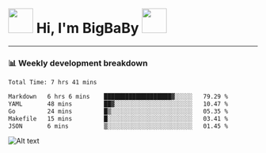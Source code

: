 <!-- Title -->
<h1>
    <img src="https://media.tenor.com/TlyRveJkgo4AAAAi/cloud-cloud-strife.gif" width="50"/>
    Hi, I'm BigBaBy
    <img src="https://media.tenor.com/TlyRveJkgo4AAAAi/cloud-cloud-strife.gif" width="50"/>
</h1>

---

<h3> 📊 Weekly development breakdown </h3>
<!-- waka-readme-stats -->

<!--START_SECTION:waka-->

```txt
Total Time: 7 hrs 41 mins

Markdown   6 hrs 6 mins    ███████████████████▓░░░░░   79.29 %
YAML       48 mins         ██▓░░░░░░░░░░░░░░░░░░░░░░   10.47 %
Go         24 mins         █▒░░░░░░░░░░░░░░░░░░░░░░░   05.35 %
Makefile   15 mins         █░░░░░░░░░░░░░░░░░░░░░░░░   03.41 %
JSON       6 mins          ▒░░░░░░░░░░░░░░░░░░░░░░░░   01.45 %
```

<!--END_SECTION:waka-->

![Alt text](https://spotify-recently-played-readme.vercel.app/api?user=21b7yx6vkj66csord5swswvza&count=10&width=1000)
